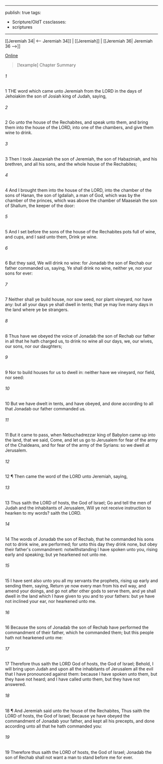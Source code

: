 

---
publish: true
tags:
  - Scripture/OldT
cssclasses:
  - scriptures
---
[[Jeremiah 34| <-- Jeremiah 34]] | [[Jeremiah]] | [[Jeremiah 36| Jeremiah 36 -->]]

[Online](https://churchofjesuschrist.org/study/scriptures/ot/jer/35?lang=eng)

>[!example] Chapter Summary
>
###### 1
1 THE word which came unto Jeremiah from the LORD in the days of Jehoiakim the son of Josiah king of Judah, saying,
###### 2
2 Go unto the house of the Rechabites, and speak unto them, and bring them into the house of the LORD, into one of the chambers, and give them wine to drink.
###### 3
3 Then I took Jaazaniah the son of Jeremiah, the son of Habaziniah, and his brethren, and all his sons, and the whole house of the Rechabites;
###### 4
4 And I brought them into the house of the LORD, into the chamber of the sons of Hanan, the son of Igdaliah, a man of God, which was by the chamber of the princes, which was above the chamber of Maaseiah the son of Shallum, the keeper of the door:
###### 5
5 And I set before the sons of the house of the Rechabites pots full of wine, and cups, and I said unto them, Drink ye wine.
###### 6
6 But they said, We will drink no wine: for Jonadab the son of Rechab our father commanded us, saying, Ye shall drink no wine, neither ye, nor your sons for ever:
###### 7
7 Neither shall ye build house, nor sow seed, nor plant vineyard, nor have any: but all your days ye shall dwell in tents; that ye may live many days in the land where ye be strangers.
###### 8
8 Thus have we obeyed the voice of Jonadab the son of Rechab our father in all that he hath charged us, to drink no wine all our days, we, our wives, our sons, nor our daughters;
###### 9
9 Nor to build houses for us to dwell in: neither have we vineyard, nor field, nor seed:
###### 10
10 But we have dwelt in tents, and have obeyed, and done according to all that Jonadab our father commanded us.
###### 11
11 But it came to pass, when Nebuchadrezzar king of Babylon came up into the land, that we said, Come, and let us go to Jerusalem for fear of the army of the Chaldeans, and for fear of the army of the Syrians: so we dwell at Jerusalem.
###### 12
12 ¶ Then came the word of the LORD unto Jeremiah, saying,
###### 13
13 Thus saith the LORD of hosts, the God of Israel; Go and tell the men of Judah and the inhabitants of Jerusalem, Will ye not receive instruction to hearken to my words?  saith the LORD.
###### 14
14 The words of Jonadab the son of Rechab, that he commanded his sons not to drink wine, are performed; for unto this day they drink none, but obey their father's commandment: notwithstanding I have spoken unto you, rising early and speaking; but ye hearkened not unto me.
###### 15
15 I have sent also unto you all my servants the prophets, rising up early and sending them, saying, Return ye now every man from his evil way, and amend your doings, and go not after other gods to serve them, and ye shall dwell in the land which I have given to you and to your fathers: but ye have not inclined your ear, nor hearkened unto me.
###### 16
16 Because the sons of Jonadab the son of Rechab have performed the commandment of their father, which he commanded them; but this people hath not hearkened unto me:
###### 17
17 Therefore thus saith the LORD God of hosts, the God of Israel; Behold, I will bring upon Judah and upon all the inhabitants of Jerusalem all the evil that I have pronounced against them: because I have spoken unto them, but they have not heard; and I have called unto them, but they have not answered.
###### 18
18 ¶ And Jeremiah said unto the house of the Rechabites, Thus saith the LORD of hosts, the God of Israel; Because ye have obeyed the commandment of Jonadab your father, and kept all his precepts, and done according unto all that he hath commanded you:
###### 19
19 Therefore thus saith the LORD of hosts, the God of Israel; Jonadab the son of Rechab shall not want a man to stand before me for ever.




